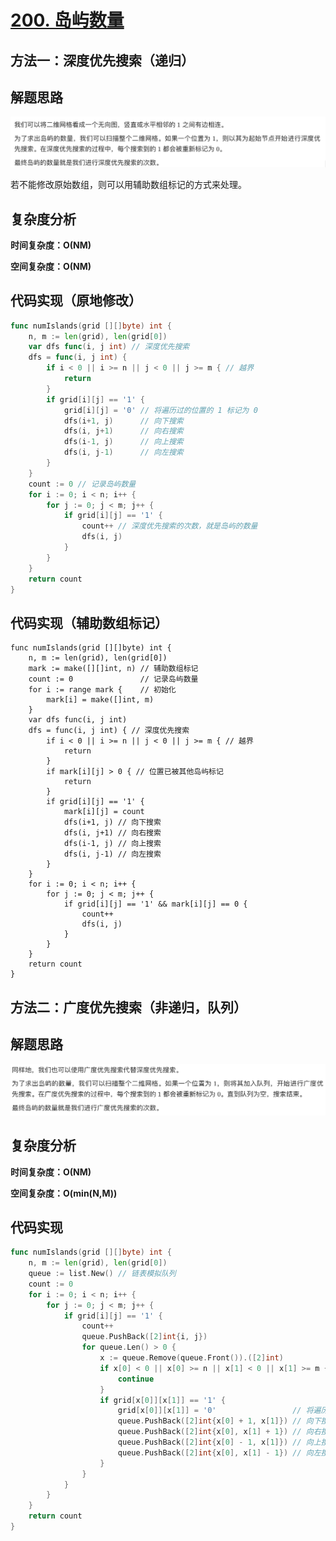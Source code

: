# [200. 岛屿数量](https://leetcode-cn.com/problems/number-of-islands/)

## 方法一：深度优先搜索（递归）

## 解题思路

![907CF6D0-8E5D-4475-A99E-45905E9B7CA3](images/907CF6D0-8E5D-4475-A99E-45905E9B7CA3.png)

若不能修改原始数组，则可以用辅助数组标记的方式来处理。

## 复杂度分析

**时间复杂度：O(NM)**

**空间复杂度：O(NM)** 

## 代码实现（原地修改）

```go
func numIslands(grid [][]byte) int {
	n, m := len(grid), len(grid[0])
	var dfs func(i, j int) // 深度优先搜索
	dfs = func(i, j int) {
		if i < 0 || i >= n || j < 0 || j >= m { // 越界
			return
		}
		if grid[i][j] == '1' {
			grid[i][j] = '0' // 将遍历过的位置的 1 标记为 0
			dfs(i+1, j)      // 向下搜索
			dfs(i, j+1)      // 向右搜索
			dfs(i-1, j)      // 向上搜索
			dfs(i, j-1)      // 向左搜索
		}
	}
	count := 0 // 记录岛屿数量
	for i := 0; i < n; i++ {
		for j := 0; j < m; j++ {
			if grid[i][j] == '1' {
				count++ // 深度优先搜索的次数，就是岛屿的数量
				dfs(i, j)
			}
		}
	}
	return count
}
```



## 代码实现（辅助数组标记）

```golang
func numIslands(grid [][]byte) int {
	n, m := len(grid), len(grid[0])
	mark := make([][]int, n) // 辅助数组标记
	count := 0               // 记录岛屿数量
	for i := range mark {    // 初始化
		mark[i] = make([]int, m)
	}
	var dfs func(i, j int)
	dfs = func(i, j int) { // 深度优先搜索
		if i < 0 || i >= n || j < 0 || j >= m { // 越界
			return
		}
		if mark[i][j] > 0 { // 位置已被其他岛屿标记
			return
		}
		if grid[i][j] == '1' {
			mark[i][j] = count
			dfs(i+1, j) // 向下搜索
			dfs(i, j+1) // 向右搜索
			dfs(i-1, j) // 向上搜索
			dfs(i, j-1) // 向左搜索
		}
	}
	for i := 0; i < n; i++ {
		for j := 0; j < m; j++ {
			if grid[i][j] == '1' && mark[i][j] == 0 {
				count++
				dfs(i, j)
			}
		}
	}
	return count
}
```

## 方法二：广度优先搜索（非递归，队列）

## 解题思路

![E965FE82-ECDF-4815-8792-497C8330D71E](images/E965FE82-ECDF-4815-8792-497C8330D71E.png)

## 复杂度分析

**时间复杂度：O(NM)**

**空间复杂度：O(min(N,M))** 

## 代码实现

```go
func numIslands(grid [][]byte) int {
	n, m := len(grid), len(grid[0])
	queue := list.New() // 链表模拟队列
	count := 0
	for i := 0; i < n; i++ {
		for j := 0; j < m; j++ {
			if grid[i][j] == '1' {
				count++
				queue.PushBack([2]int{i, j})
				for queue.Len() > 0 {
					x := queue.Remove(queue.Front()).([2]int)
					if x[0] < 0 || x[0] >= n || x[1] < 0 || x[1] >= m { // 越界
						continue
					}
					if grid[x[0]][x[1]] == '1' {
						grid[x[0]][x[1]] = '0'                 // 将遍历过的位置的 1 标记为 0
						queue.PushBack([2]int{x[0] + 1, x[1]}) // 向下搜索
						queue.PushBack([2]int{x[0], x[1] + 1}) // 向右搜索
						queue.PushBack([2]int{x[0] - 1, x[1]}) // 向上搜索
						queue.PushBack([2]int{x[0], x[1] - 1}) // 向左搜索
					}
				}
			}
		}
	}
	return count
}
```

